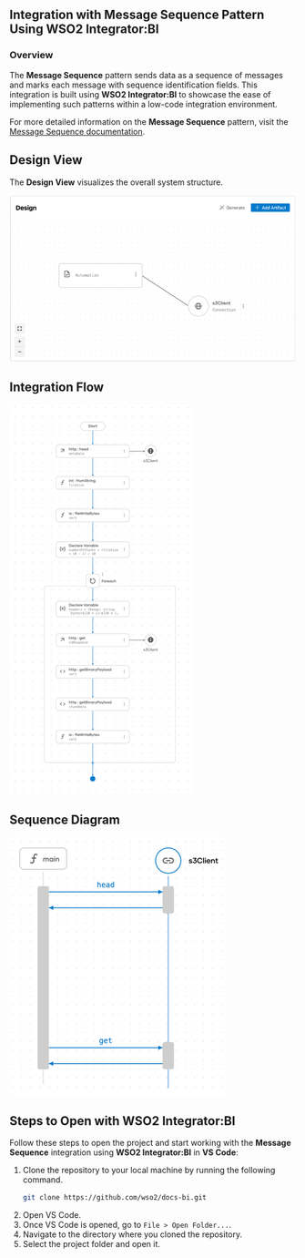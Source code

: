 ## Integration with Message Sequence Pattern Using WSO2 Integrator:BI

### Overview

The **Message Sequence** pattern sends data as a sequence of messages and marks each message with sequence identification fields. 
This integration is built using **WSO2 Integrator:BI** to showcase the ease of implementing such patterns within a low-code integration environment.

For more detailed information on the **Message Sequence** pattern, visit the [Message Sequence documentation](https://www.enterpriseintegrationpatterns.com/patterns/messaging/MessageSequence.html).

## Design View

The **Design View** visualizes the overall system structure.

![Design View](design.png)

## Integration Flow

![Flow Diagram](flow.png)

## Sequence Diagram

![Flow Diagram](sequence.png)

## Steps to Open with WSO2 Integrator:BI

Follow these steps to open the project and start working with the **Message Sequence** integration using **WSO2 Integrator:BI** in **VS Code**:

1. Clone the repository to your local machine by running the following command.
   ```bash
   git clone https://github.com/wso2/docs-bi.git
   ```
2. Open VS Code.
3. Once VS Code is opened, go to `File > Open Folder...`.
4. Navigate to the directory where you cloned the repository.
5. Select the project folder and open it.
